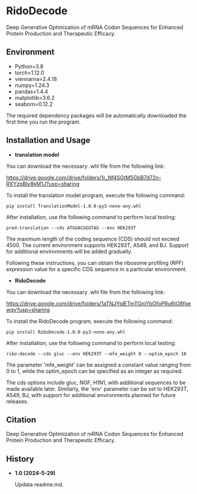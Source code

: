 #  RidoDecode

Deep Generative Optimization of mRNA Codon Sequences for Enhanced Protein Production and Therapeutic Efficacy.

## Environment
- Python=3.8  
- torch=1.12.0
- viennarna=2.4.18 
- numpy=1.24.3  
- pandas=1.4.4  
- matplotlib=3.6.2 
- seaborn=0.12.2

The required dependency packages will be automatically downloaded the first time you run the program.

## Installation and Usage

- **translation model**

You can download the necessary .whl file from the following link:

https://drive.google.com/drive/folders/1r_Nf4SGtM5GbB7d72n-RXYzpBIy8kM1J?usp=sharing

To install the translation model program, execute the following command:

```
pip install TranslationModel-1.0.0-py3-none-any.whl
```

After installation, use the following command to perform local testing:

```
pred-translation --cds ATGGACGGGTAG --env HEK293T
```

The maximum length of the coding sequence (CDS) should not exceed 4500. The current environment supports HEK293T, A549, and BJ. Support for additional environments will be added gradually.

Following these instructions, you can obtain the ribosome profiling (RPF) expression value for a specific CDS sequence in a particular environment.

- **RidoDecode**

You can download the necessary .whl file from the following link:

https://drive.google.com/drive/folders/1aTNJYidETmTGnjYbOfoPRu6tO8fgewqv?usp=sharing

To install the RidoDecode program, execute the following command:

```
pip install RiboDecode-1.0.0-py3-none-any.whl
```

After installation, use the following command to perform local testing:

```
ribo-decode --cds gluc --env HEK293T --mfe_weight 0 --optim_epoch 10
```

The parameter 'mfe_weight' can be assigned a constant value ranging from 0 to 1, while the optim_epoch can be specified as an integer as required.

The cds options include gluc, NGF, H1N1, with additional sequences to be made available later. Similarly, the 'env' parameter can be set to HEK293T, A549, BJ, with support for additional environments planned for future releases. 

## Citation

Deep Generative Optimization of mRNA Codon Sequences for Enhanced Protein Production and Therapeutic Efficacy.

## History

- **1.0 (2024-5-29)**

  Updata readme.md.

